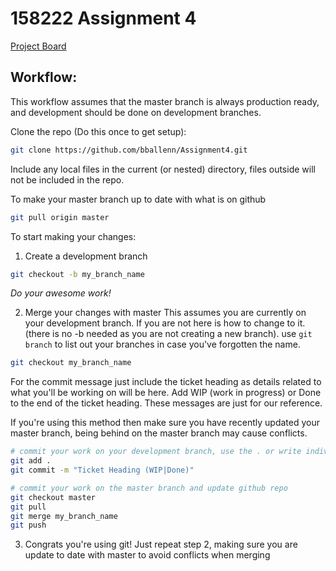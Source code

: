 # 158222 Assignment 4

[Project Board](https://app.asana.com/0/1123132487808262/board)

## Workflow:
This workflow assumes that the master branch is always production ready, and development should be done on development branches.

Clone the repo (Do this once to get setup):
```bash
git clone https://github.com/bballenn/Assignment4.git
```

Include any local files in the current (or nested) directory, files outside will not be included in the repo.

To make your master branch up to date with what is on github
```bash
git pull origin master
```

To start making your changes:
1. Create a development branch
  ``` bash
  git checkout -b my_branch_name
  ```

  *Do your awesome work!*

2. Merge your changes with master
This assumes you are currently on your development branch. If you are not here is how to change to it. (there is no -b needed as you are not creating a new branch). use `git branch` to list out your branches in case you've forgotten the name.

```bash
git checkout my_branch_name
```

For the commit message just include the ticket heading as details related to what you'll be working on will be here.
Add WIP (work in progress) or Done to the end of the ticket heading. These messages are just for our reference.

If you're using this method then make sure you have recently updated your master branch, being behind on the master branch may cause conflicts.

  ```bash
  # commit your work on your development branch, use the . or write individual file names
  git add .
  git commit -m "Ticket Heading (WIP|Done)"

  # commit your work on the master branch and update github repo
  git checkout master
  git pull
  git merge my_branch_name
  git push
  ```

  3. Congrats you're using git!
  Just repeat step 2, making sure you are update to date with master to avoid conflicts when merging